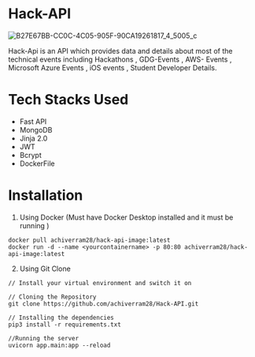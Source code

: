 # Hack-API

![B27E67BB-CC0C-4C05-905F-90CA19261817_4_5005_c](https://user-images.githubusercontent.com/97288756/215660731-c8413435-6714-43c2-933a-16977ba2a74c.jpeg)

Hack-Api is an API which provides data and details about most of the technical events including Hackathons , GDG-Events , AWS- Events , Microsoft Azure Events , iOS events , Student Developer Details.  
# Tech Stacks Used
- Fast API
- MongoDB
- Jinja 2.0 
- JWT 
- Bcrypt
- DockerFile
# Installation 

1. Using Docker (Must have Docker Desktop installed and it must be running )

```
docker pull achiverram28/hack-api-image:latest
docker run -d --name <yourcontainername> -p 80:80 achiverram28/hack-api-image:latest

```
2. Using Git Clone
```
// Install your virtual environment and switch it on 

// Cloning the Repository
git clone https://github.com/achiverram28/Hack-API.git

// Installing the dependencies
pip3 install -r requirements.txt

//Running the server
uvicorn app.main:app --reload

```

